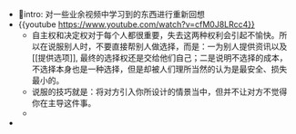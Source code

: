 - 🥏intro: 对一些业余视频中学习到的东西进行重新回想
- {{youtube https://www.youtube.com/watch?v=cfM0J8LRcc4}}
	- 自主权和决定权对于每个人都很重要，失去这两种权利会引起不愉快。所以在说服别人时，不要直接帮别人做选择，而是：一为别人提供资讯以及[[提供选项]], 最终的选择权还是交给他们自己；二是说明不选择的成本，不选择本身也是一种选择，但是却被人们理所当然的认为是最安全、损失最小的。
	- 说服的技巧就是：将对方引入你所设计的情景当中，但并不让对方不觉得你在主导这件事。
	-
-